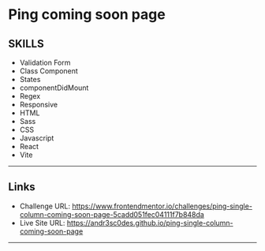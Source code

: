 # Ping coming soon page

## SKILLS

- Validation Form
- Class Component
- States
- componentDidMount
- Regex
- Responsive
- HTML
- Sass
- CSS
- Javascript
- React
- Vite

---
## Links

- Challenge URL: https://www.frontendmentor.io/challenges/ping-single-column-coming-soon-page-5cadd051fec04111f7b848da
- Live Site URL: https://andr3sc0des.github.io/ping-single-column-coming-soon-page

---
